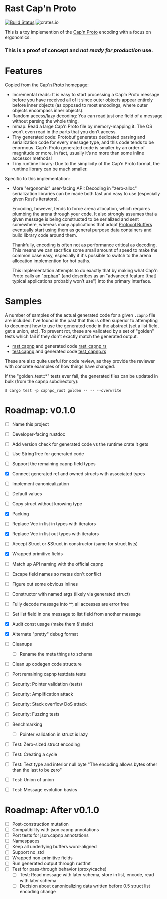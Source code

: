 Rast Cap'n Proto
====

[![Build Status](https://travis-ci.org/danhhz/rast.svg?branch=dev)](https://travis-ci.org/danhhz/rast)
![crates.io](https://img.shields.io/crates/v/rast.svg)

This is a toy implemention of the [Cap'n Proto] encoding with a focus on
ergonomics.

[cap'n proto]: https://capnproto.org

### This is a proof of concept and _not ready for production_ use.

# Features

Copied from the [Cap'n Proto] homepage:

- Incremental reads: It is easy to start processing a Cap’n Proto message before
  you have received all of it since outer objects appear entirely before inner
  objects (as opposed to most encodings, where outer objects encompass inner
  objects).
- Random access/lazy decoding: You can read just one field of a message without
  parsing the whole thing.
- mmap: Read a large Cap’n Proto file by memory-mapping it. The OS won’t even
  read in the parts that you don’t access.
- Tiny generated code: Protobuf generates dedicated parsing and serialization
  code for every message type, and this code tends to be enormous. Cap’n Proto
  generated code is smaller by an order of magnitude or more. In fact, usually
  it’s no more than some inline accessor methods!
- Tiny runtime library: Due to the simplicity of the Cap’n Proto format, the
  runtime library can be much smaller.

Specific to this implementation:

- More "ergonomic" user-facing API: Decoding in "zero-alloc" serialization
  libraries can be made both fast and easy to use (especially given Rust's
  iterators).

  Encoding, however, tends to force arena allocation, which requires plumbing
  the arena through your code. It also strongly assumes that a given message is
  being constructed to be serialized and sent somewhere, whereas many
  applications that adopt [Protocol Buffers] eventually start using them as
  general purpose data containers and build library code around them.

  Thankfully, encoding is often not as performance critical as decoding. This
  means we can sacrifice some small amount of speed to make the common case easy, especially if it's possible to switch to the arena allocation implemention for hot paths.

  This implementation attempts to do exactly that by making what Cap'n Proto
  calls an "[orphan]" (and describes as an "advanced feature [that] typical
  applications probably won’t use") into the primary interface.

[protocol buffers]: https://developers.google.com/protocol-buffers
[orphan]: https://capnproto.org/cxx.html#orphans

# Samples

A number of samples of the actual generated code for a given `.capnp` file are
included. I've found in the past that this is often superior to attempting to
document how to use the generated code in the abstract (set a list field, get a
union, etc). To prevent rot, these are validated by a set of "golden" tests
which fail if they don't exactly match the generated output.

- [rast.capnp](runtime/src/samples/rast.capnp) and generated code
  [rast_capnp.rs](runtime/src/samples/rast_capnp.rs)
- [test.capnp](runtime/src/samples/test.capnp) and generated code
  [test_capnp.rs](runtime/src/samples/test_capnp.rs)

These are also quite useful for code review, as they provide the reviewer with
concrete examples of how things have changed.

If the "golden_test::*" tests ever fail, the generated files can be updated in
bulk (from the capnp subdirectory):

```
$ cargo test -p capnpc_rust golden -- -- --overwrite
```

# Roadmap: v0.1.0

- [ ] Name this project
- [ ] Developer-facing rustdoc
- [ ] Add version check for generated code vs the runtime crate it gets
- [ ] Use StringTree for generated code
- [ ] Support the remaining capnp field types
- [X] Connect generated ref and owned structs with associated types
- [ ] Implement canonicalization
- [ ] Default values
- [ ] Copy struct without knowing type
- [x] Packing
- [ ] Replace Vec in list in types with iterators
- [x] Replace Vec in list out types with iterators
- [ ] Accept Struct or &Struct in constructor (same for struct lists)
- [x] Wrapped primitive fields
- [ ] Match up API naming with the official capnp
- [ ] Escape field names so metas don't conflict
- [ ] Figure out some obvious inlines
- [ ] Constructor with named args (likely via generated struct)
- [ ] Fully decode message into ^^, all accesses are error free
- [ ] Set list field in one message to list field from another message
- [x] Audit const usage (make them &'static)
- [x] Alternate "pretty" debug format
- [ ] Cleanups
  - [ ] Rename the meta things to schema
- [ ] Clean up codegen code structure
- [ ] Port remaining capnp testdata tests
- [ ] Security: Pointer validation (tests)
- [ ] Security: Amplification attack
- [ ] Security: Stack overflow DoS attack
- [ ] Security: Fuzzing tests
- [ ] Benchmarking
  - [ ] Pointer validation in struct is lazy
- [ ] Test: Zero-sized struct encoding
- [ ] Test: Creating a cycle
- [ ] Test: Text type and interior null byte "The encoding allows bytes other
  than the last to be zero"
- [ ] Test: Union of union
- [ ] Test: Message evolution basics


# Roadmap: After v0.1.0

- [ ] Post-construction mutation
- [ ] Compatibility with json.capnp annotations
- [ ] Port tests for json.capnp annotations
- [ ] Namespaces
- [ ] Keep all underlying buffers word-aligned
- [ ] Support no_std
- [ ] Wrapped non-primitive fields
- [ ] Run generated output through rustfmt
- [ ] Test for pass-through behavior (proxy/cache)
  - [ ] Test: Read message with later schema, store in list, encode, read with
    later schema
  - [ ] Decision about canonicalizing data written before 0.5 struct list
    encoding change
